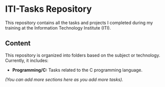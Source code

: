 # ITI-Tasks Repository

This repository contains all the tasks and projects I completed during my training at the Information Technology Institute (ITI).

## Content
This repository is organized into folders based on the subject or technology. Currently, it includes:

*   **Programming/C:** Tasks related to the C programming language.

*(You can add more sections here as you add more tasks).*
